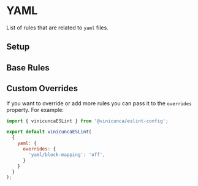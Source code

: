 # YAML

List of rules that are related to `yaml` files.

## Setup

<EslintList package="yaml:setup" />

## Base Rules

<EslintList package="yaml:rules" />

## Custom Overrides

If you want to override or add more rules you can pass it to the `overrides` property.
For example:

```js [eslint.config.js]
import { vinicuncaESLint } from '@vinicunca/eslint-config';

export default vinicuncaESLint(
  {
    yaml: {
      overrides: {
        'yaml/block-mapping': 'off',
      }
    }
  }
);
```
